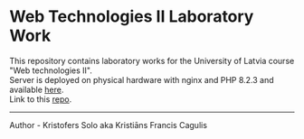 # Web Technologies II Laboratory Work

This repository contains laboratory works for the University of Latvia course "Web technologies II".  
Server is deployed on physical hardware with nginx and PHP 8.2.3 and available [here](https://university.kristofers.xyz/lab1/part3_input.html).  
Link to this [repo](https://github.com/kristoferssolo/Web-Technologies-II-Lab).  


---
Author - Kristofers Solo aka Kristiāns Francis Cagulis
